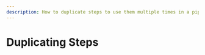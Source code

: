 ```yaml
---
description: How to duplicate steps to use them multiple times in a pipeline.
---
```


# Duplicating Steps
